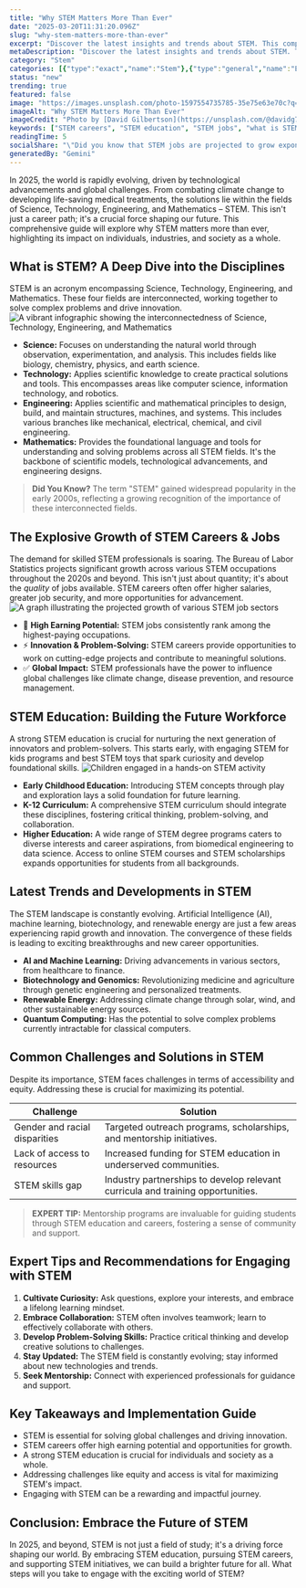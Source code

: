 ```yaml
---
title: "Why STEM Matters More Than Ever"
date: "2025-03-20T11:31:20.096Z"
slug: "why-stem-matters-more-than-ever"
excerpt: "Discover the latest insights and trends about STEM. This comprehensive guide covers everything you need to know about STEM in 2025."
metaDescription: "Discover the latest insights and trends about STEM. This comprehensive guide covers everything you need to know about STEM in 2025."
category: "Stem"
categories: [{"type":"exact","name":"Stem"},{"type":"general","name":"Engineering"},{"type":"medium","name":"Robotics"},{"type":"specific","name":"Automation"},{"type":"niche","name":"AI-powered Robotics"}]
status: "new"
trending: true
featured: false
image: "https://images.unsplash.com/photo-1597554735785-35e75e63e70c?q=85&w=1200&fit=max&fm=webp&auto=compress"
imageAlt: "Why STEM Matters More Than Ever"
imageCredit: "Photo by [David Gilbertson](https://unsplash.com/@davidg707) on Unsplash"
keywords: ["STEM careers", "STEM education", "STEM jobs", "what is STEM?", "STEM for kids", "best STEM toys", "STEM scholarships", "STEM curriculum", "online STEM courses", "STEM degree programs"]
readingTime: 5
socialShare: "\"Did you know that STEM jobs are projected to grow exponentially in the next decade?  It's not just about technology; it's about solving the world's biggest challenges.\""
generatedBy: "Gemini"
---
```




In 2025, the world is rapidly evolving, driven by technological advancements and global challenges.  From combating climate change to developing life-saving medical treatments, the solutions lie within the fields of Science, Technology, Engineering, and Mathematics – STEM.  This isn't just a career path; it's a crucial force shaping our future. This comprehensive guide will explore why STEM matters more than ever, highlighting its impact on individuals, industries, and society as a whole.

## What is STEM? A Deep Dive into the Disciplines

STEM is an acronym encompassing Science, Technology, Engineering, and Mathematics.  These four fields are interconnected, working together to solve complex problems and drive innovation.  ![A vibrant infographic showing the interconnectedness of Science, Technology, Engineering, and Mathematics](https://images.unsplash.com/photo-1596496181935-7801d2065877?q=85&w=1200&fit=max&fm=webp&auto=compress)

* **Science:**  Focuses on understanding the natural world through observation, experimentation, and analysis. This includes fields like biology, chemistry, physics, and earth science.
* **Technology:**  Applies scientific knowledge to create practical solutions and tools. This encompasses areas like computer science, information technology, and robotics.
* **Engineering:**  Applies scientific and mathematical principles to design, build, and maintain structures, machines, and systems.  This includes various branches like mechanical, electrical, chemical, and civil engineering.
* **Mathematics:**  Provides the foundational language and tools for understanding and solving problems across all STEM fields.  It's the backbone of scientific models, technological advancements, and engineering designs.

> **Did You Know?** The term "STEM" gained widespread popularity in the early 2000s, reflecting a growing recognition of the importance of these interconnected fields.

## The Explosive Growth of STEM Careers & Jobs

The demand for skilled STEM professionals is soaring.  The Bureau of Labor Statistics projects significant growth across various STEM occupations throughout the 2020s and beyond.  This isn't just about quantity; it's about the *quality* of jobs available.  STEM careers often offer higher salaries, greater job security, and more opportunities for advancement. ![A graph illustrating the projected growth of various STEM job sectors](https://images.unsplash.com/photo-1596496638641-e240fd67b4c3?q=85&w=1200&fit=max&fm=webp&auto=compress)

* 🔑 **High Earning Potential:** STEM jobs consistently rank among the highest-paying occupations.
* ⚡ **Innovation & Problem-Solving:** STEM careers provide opportunities to work on cutting-edge projects and contribute to meaningful solutions.
* ✅ **Global Impact:** STEM professionals have the power to influence global challenges like climate change, disease prevention, and resource management.

## STEM Education: Building the Future Workforce

A strong STEM education is crucial for nurturing the next generation of innovators and problem-solvers.  This starts early, with engaging STEM for kids programs and best STEM toys that spark curiosity and develop foundational skills.  ![Children engaged in a hands-on STEM activity](https://images.unsplash.com/photo-1563632775921-88cded52ae6f?q=85&w=1200&fit=max&fm=webp&auto=compress)

* **Early Childhood Education:** Introducing STEM concepts through play and exploration lays a solid foundation for future learning.
* **K-12 Curriculum:**  A comprehensive STEM curriculum should integrate these disciplines, fostering critical thinking, problem-solving, and collaboration.
* **Higher Education:**  A wide range of STEM degree programs caters to diverse interests and career aspirations, from biomedical engineering to data science.  Access to online STEM courses and STEM scholarships expands opportunities for students from all backgrounds.

##  Latest Trends and Developments in STEM

The STEM landscape is constantly evolving.  Artificial Intelligence (AI), machine learning, biotechnology, and renewable energy are just a few areas experiencing rapid growth and innovation.  The convergence of these fields is leading to exciting breakthroughs and new career opportunities.

* **AI and Machine Learning:** Driving advancements in various sectors, from healthcare to finance.
* **Biotechnology and Genomics:**  Revolutionizing medicine and agriculture through genetic engineering and personalized treatments.
* **Renewable Energy:**  Addressing climate change through solar, wind, and other sustainable energy sources.
* **Quantum Computing:**  Has the potential to solve complex problems currently intractable for classical computers.

## Common Challenges and Solutions in STEM

Despite its importance, STEM faces challenges in terms of accessibility and equity.  Addressing these is crucial for maximizing its potential.

| Challenge                     | Solution                                                                    |
|------------------------------|-----------------------------------------------------------------------------|
| Gender and racial disparities | Targeted outreach programs, scholarships, and mentorship initiatives.          |
| Lack of access to resources  | Increased funding for STEM education in underserved communities.             |
| STEM skills gap              | Industry partnerships to develop relevant curricula and training opportunities. |

> **EXPERT TIP:**  Mentorship programs are invaluable for guiding students through STEM education and careers, fostering a sense of community and support.

##  Expert Tips and Recommendations for Engaging with STEM

1. **Cultivate Curiosity:**  Ask questions, explore your interests, and embrace a lifelong learning mindset.
2. **Embrace Collaboration:**  STEM often involves teamwork; learn to effectively collaborate with others.
3. **Develop Problem-Solving Skills:**  Practice critical thinking and develop creative solutions to challenges.
4. **Stay Updated:**  The STEM field is constantly evolving; stay informed about new technologies and trends.
5. **Seek Mentorship:**  Connect with experienced professionals for guidance and support.

## Key Takeaways and Implementation Guide

* STEM is essential for solving global challenges and driving innovation.
* STEM careers offer high earning potential and opportunities for growth.
* A strong STEM education is crucial for individuals and society as a whole.
* Addressing challenges like equity and access is vital for maximizing STEM's impact.
* Engaging with STEM can be a rewarding and impactful journey.

## Conclusion: Embrace the Future of STEM

In 2025, and beyond, STEM is not just a field of study; it's a driving force shaping our world.  By embracing STEM education, pursuing STEM careers, and supporting STEM initiatives, we can build a brighter future for all.  What steps will you take to engage with the exciting world of STEM?

